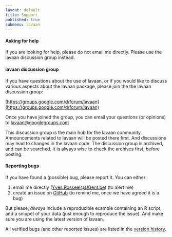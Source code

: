 ```yaml
---
layout: default
title: Support
published: true
submenu: lavaan
---
```


#### Asking for help ####
If you are looking for help, please do not email me directly. Please use the
lavaan discussion group instead.

#### lavaan discussion group ####
If you have questions about the use of lavaan, or if you would like to discuss
various aspects about the lavaan package, please join the the lavaan discussion
group:

[https://groups.google.com/d/forum/lavaan](https://groups.google.com/d/forum/lavaan)

Once you have joined the group, you can email your questions (or opinions) to
<lavaan@googlegroups.com>

This discussion group is the main hub for the lavaan community. Announcements
related to lavaan will be posted there first. And discussions may lead to
changes in the lavaan code. The discussion group is archived, and can be
searched. It is always wise to check the archives first, before posting.

#### Reporting bugs ####

If you have found a (possible) bug, please report it. You can either:

1. email me directly (<Yves.Rosseel@UGent.be>) (to alert me)
2. create an issue on [GitHub](https://github.com/yrosseel/lavaan/issues) (to remind me, once we have agreed it is a bug)

But please, *always* include a reproducible example containing an R script, and
a snippet of your data (just enough to reproduce the issue). And make
sure you are using the latest version of lavaan.

All verified bugs (and other reported issues) are listed in the [version history](/history/index.html).


